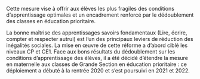 <p>
  <span id="brief">
	Cette mesure vise à offrir aux élèves les plus fragiles des conditions d’apprentissage optimales et un encadrement renforcé par le dédoublement des classes en éducation prioritaire.
  </span>
</p>
</p>
La bonne maîtrise des apprentissages savoirs fondamentaux (Lire, écrire, compter et respecter autrui) est l’un des principaux leviers de réduction des inégalités sociales. La mise en œuvre de cette réforme a d’abord ciblé les niveaux CP et CE1. Face aux bons résultats du dédoublement sur les conditions d’apprentissage des élèves, il a été décidé d’étendre la mesure en maternelle aux classes de Grande Section en éducation prioritaire : ce déploiement a débuté à la rentrée 2020 et s’est poursuivi en 2021 et 2022.
</p>
